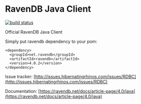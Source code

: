 # RavenDB Java Client

[![build status](https://travis-ci.org/ravendb/ravendb-jvm-client.svg?branch=v4.0)](https://travis-ci.org/ravendb/ravendb-jvm-client)

Official RavenDB Java Client

Simply put ravendb dependency to your pom:

```
<dependency>
  <groupId>net.ravendb</groupId>
  <artifactId>ravendb</artifactId>
  <version>4.0.2</version>
</dependency>
```


Issue tracker: [http://issues.hibernatingrhinos.com/issues/RDBC](http://issues.hibernatingrhinos.com/issues/RDBC)

Documentation: [https://ravendb.net/docs/article-page/4.0/java](https://ravendb.net/docs/article-page/4.0/java)